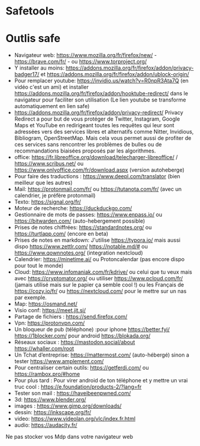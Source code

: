 # Safetools
# Outlis safe


- Navigateur web: https://www.mozilla.org/fr/firefox/new/ - https://brave.com/fr/ - ou https://www.torproject.org/
- Y installer au moins: https://addons.mozilla.org/fr/firefox/addon/privacy-badger17/ et https://addons.mozilla.org/fr/firefox/addon/ublock-origin/
- Pour remplacer youtube: https://invidio.us/watch?v=R0npR3Ata7Q (en vidéo c'est un ami) et installer https://addons.mozilla.org/fr/firefox/addon/hooktube-redirect/ dans le navigateur pour faciliter son utilisation (Le lien youtube se transforme automatiquement en lien safe)
- https://addons.mozilla.org/fr/firefox/addon/privacy-redirect/ Privacy Redirect a pour but de vous protéger de Twitter, Instagram, Google Maps et YouTube en redirigeant toutes les requêtes qui leur sont adressées vers des services libres et alternatifs comme Nitter, Invidious, Bibliogram, OpenStreetMap. Mais cela vous permet aussi de profiter de ces services sans rencontrer les problèmes de bulles ou de recommandations biaisées proposés par les algorithmes.
- office: https://fr.libreoffice.org/download/telecharger-libreoffice/ / https://www.scribus.net/ ou https://www.onlyoffice.com/fr/download.aspx (version autoheberge)
- Pour faire des traductions : https://www.deepl.com/translator (bien meilleur que les autres)
- Mail: https://protonmail.com/fr/ ou https://tutanota.com/fr/ (avec un calendrier, je préfère protonmail)
- Texto: https://signal.org/fr/
- Moteur de recherche: https://duckduckgo.com/ 
- Gestionnaire de mots de passes: https://www.enpass.io/ ou https://bitwarden.com/ (auto-hebergement possible)
- Prises de notes chiffrées: https://standardnotes.org/ ou https://turtlapp.com/ (encore en beta)
- Prises de notes en markdown: J'utilise https://typora.io/ mais aussi dispo https://www.zettlr.com/ https://notable.md/# ou https://www.qownnotes.org/ (integration nextcloud)
- Calendrier: https://minetime.ai/ ou Protoncalendar (pas encore dispo pour tout le monde)
- Cloud: https://www.infomaniak.com/fr/kdrive/ ou celui que tu veux mais avec https://cryptomator.org/ ou utiliser https://www.pcloud.com/fr/ (jamais utilisé mais sur le papier ça semble cool !) ou les Français de https://cozy.io/fr/ ou https://nextcloud.com/ pour le mettre sur un nas par exemple.
- Map: https://osmand.net/
- Visio conf: https://meet.jit.si/
- Partage de fichiers : https://send.firefox.com/
- Vpn: https://protonvpn.com/
- Un bloqueur de pub (téléphone) :pour iphone https://better.fyi/ https://1blocker.com/ pour android https://blokada.org/
- Réseaux sociaux : https://mastodon.social/about https://whaller.com/root
- Un Tchat d’entreprise: https://mattermost.com/ (auto-hébergé) sinon a tester https://www.amplement.com/
- Pour centraliser certain outils: https://getferdi.com/ ou https://rambox.pro/#home
- Pour plus tard : Pour virer android de ton téléphone et y mettre un vrai truc cool : https://e.foundation/products-2/?lang=fr
- Tester son mail : https://haveibeenpwned.com/
- 3d: https://www.blender.org/
- images : https://www.gimp.org/downloads/
- dessin: https://inkscape.org/fr/
- video: https://www.videolan.org/vlc/index.fr.html
- audio: https://audacity.fr/

Ne pas stocker vos Mdp dans votre navigateur web
